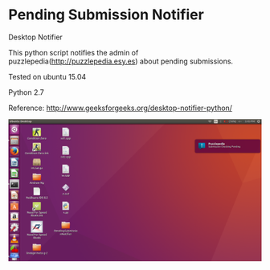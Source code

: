 # Pending Submission Notifier

Desktop Notifier

This python script notifies the admin of puzzlepedia(http://puzzlepedia.esy.es) about pending submissions.


Tested on ubuntu 15.04

Python 2.7

Reference: http://www.geeksforgeeks.org/desktop-notifier-python/

![screenshot](scr.png)
